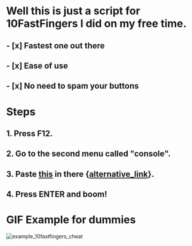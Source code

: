 # Well this is just a script for 10FastFingers I did on my free time.
## - [x] Fastest one out there
## - [x] Ease of use
## - [x] No need to spam your buttons

# Steps

## 1. Press F12.
## 2. Go to the second menu called "console".
## 3. Paste [this](https://pastebin.com/XSng70Cb) in there {[alternative_link](https://github.com/lowylow/10fastfingers_cheat/blob/master/cheat.js)}.
## 4. Press ENTER and boom!

# GIF Example for dummies
![example_10fastfingers_cheat](https://i.imgur.com/8lv0fAk.gif)
